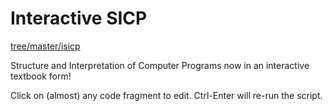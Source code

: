 Interactive SICP
===============

[tree/master/isicp](https://github.com/zodiac/appspot-grading/tree/master/isicp)

Structure and Interpretation of Computer Programs now in an interactive textbook form! 

Click on (almost) any code fragment to edit. Ctrl-Enter will re-run the script.
